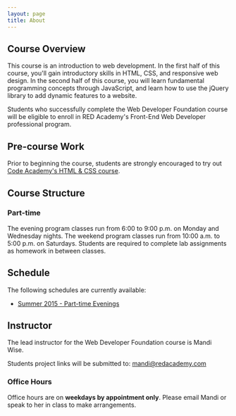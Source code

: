 ```yaml
---
layout: page
title: About
---
```


## Course Overview

This course is an introduction to web development. In the first half of this course, you'll gain introductory skills in HTML, CSS, and responsive web design. In the second half of this course, you will learn fundamental programming concepts through JavaScript, and learn how to use the jQuery library to add dynamic features to a website.

Students who successfully complete the Web Developer Foundation course will be eligible to enroll in RED Academy's Front-End Web Developer professional program.

## Pre-course Work

Prior to beginning the course, students are strongly encouraged to try out [Code Academy's HTML & CSS course](http://www.codecademy.com/tracks/web).

## Course Structure

### Part-time

The evening program classes run from 6:00 to 9:00 p.m. on Monday and Wednesday nights. The weekend program classes run from 10:00 a.m. to 5:00 p.m. on Saturdays. Students are required to complete lab assignments as homework in between classes.

## Schedule

The following schedules are currently available:

- [Summer 2015 - Part-time Evenings](/wdf-evenings/)

## Instructor

The lead instructor for the Web Developer Foundation course is Mandi Wise.

Students project links will be submitted to: mandi@redacademy.com

### Office Hours

Office hours are on **weekdays by appointment only**. Please email Mandi or speak to her in class to make arrangements.
